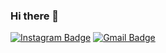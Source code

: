 ### Hi there 👋
[![Instagram Badge](https://img.shields.io/badge/-as_kovalev-e4405f?style=flat-square&logo=Instagram&logoColor=white&link=https://www.instagram.com/as_kovalev/)](https://www.instagram.com/as_kovalev/)
[![Gmail Badge](https://img.shields.io/badge/-askovalev93@gmail.com-d14836?style=flat-square&logo=Gmail&logoColor=white&link=mailto:askovalev93@gmail.com)](mailto:askovalev93@gmail.com)

<!--
**GITASKO/gitasko** is a ✨ _special_ ✨ repository because its `README.md` (this file) appears on your GitHub profile.

Here are some ideas to get you started:

- 🔭 I’m currently working on ...
- 🌱 I’m currently learning ...
- 👯 I’m looking to collaborate on ...
- 🤔 I’m looking for help with ...
- 💬 Ask me about ...
- 📫 How to reach me: ...
- 😄 Pronouns: ...
- ⚡ Fun fact: ...
-->
